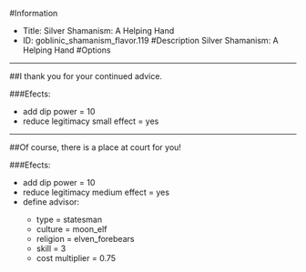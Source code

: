 #Information
 - Title: Silver Shamanism: A Helping Hand
 - ID: goblinic_shamanism_flavor.119
#Description
Silver Shamanism: A Helping Hand
#Options

___
##I thank you for your continued advice.

###Efects:<ul><li>add dip power = 10</li><li>reduce legitimacy small effect = yes</li></ul>

___
##Of course, there is a place at court for you!

###Efects:<ul><li>add dip power = 10</li><li>reduce legitimacy medium effect = yes</li><li>define advisor:</li><ul><li>type = statesman</li><li>culture = moon_elf</li><li>religion = elven_forebears</li><li>skill = 3</li><li>cost multiplier = 0.75</li></ul></ul>
